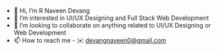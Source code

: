 - 👋 Hi, I’m R Naveen Devang
- 👀 I’m interested in UI/UX Designing and Full Stack Web Development
- 💞️ I’m looking to collaborate on anything related to UI/UX Designing or Web Development
- 📫 How to reach me - ✉️ devangnaveen0@gmail.com

<!---
NaveenDevang0/NaveenDevang0 is a ✨ special ✨ repository because its `README.md` (this file) appears on your GitHub profile.
You can click the Preview link to take a look at your changes.
--->
